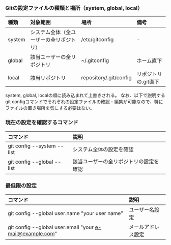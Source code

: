 
### Gitの設定ファイルの種類と場所（system, global, local）
|種類|対象範囲|場所|備考|
|:--|:--|:--|:--|
|system|システム全体（全ユーザーの全リポジトリ）|/etc/gitconfig|-|
|global|該当ユーザーの全リポジトリ|~/.gitconfig|ホーム直下|
|local|該当リポジトリ|repository/.git/config|リポジトリの.git直下|

system, global, localの順に読み込まれて上書きされる。
なお、以下で説明するgit configコマンドでそれぞれの設定ファイルの確認・編集が可能なので、特にファイルの置き場所を気にする必要はない。

### 現在の設定を確認するコマンド
|コマンド|説明|
|:--|:--|
|git config --system --list|システム全体の設定を確認|
|git config --global --list|該当ユーザーの全リポジトリの設定を確認|

### 最低限の設定
|コマンド|説明|
|:--|:--|
|git config --global user.name "your user name"|ユーザー名設定|
|git config --global user.email "your e-mail@example.com"|メールアドレス設定|
